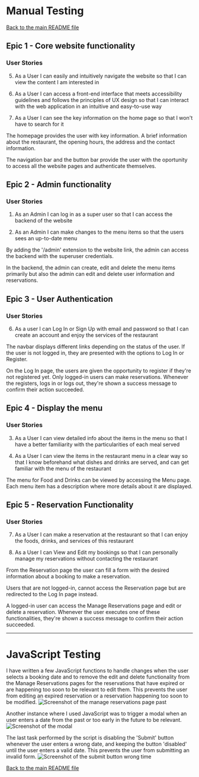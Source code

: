 # Manual Testing

[Back to the main README file](/README.md)

## Epic 1 - Core website functionality

### User Stories

5. As a User I can easily and intuitively navigate the website so that I can view the content I am interested in

9. As a User I can access a front-end interface that meets accessibility guidelines and follows the principles of UX design so that I can interact with the web application in an intuitive and easy-to-use way

10. As a User I can see the key information on the home page so that I won't have to search for it

The homepage provides the user with key information. A brief information about the restaurant, the opening hours, the address and the contact information. 

The navigation bar and the button bar provide the user with the oportunity to access all the website pages and authenticate themselves.

## Epic 2 - Admin functionality

### User Stories

1. As an Admin I can log in as a super user so that I can access the backend of the website

2. As an Admin I can make changes to the menu items so that the users sees an up-to-date menu

By adding the '/admin' extension to the website link, the admin can access the backend with the superuser credentials. 

In the backend, the admin can create, edit and delete the menu items primarily but also the admin can edit and delete user information and reservations.

## Epic 3 - User Authentication

### User Stories

6. As a user I can Log In or Sign Up with email and password so that I can create an account and enjoy the services of the restaurant

The navbar displays different links depending on the status of the user. If the user is not logged in, they are presented with the options to Log In or Register.

On the Log In page, the users are given the opportunity to register if they're not registered yet. Only logged-in users can make reservations. Whenever the registers, logs in or logs out, they're shown a success message to confirm their action succeeded.

## Epic 4 - Display the menu

### User Stories
3. As a User I can view detailed info about the items in the menu so that I have a better familiarity with the particularities of each meal served

4. As a User I can view the items in the restaurant menu in a clear way so that I know beforehand what dishes and drinks are served, and can get familiar with the menu of the restaurant

The menu for Food and Drinks can be viewed by accessing the Menu page. Each menu item has a description where more details about it are displayed.

## Epic 5 - Reservation Functionality

### User Stories
7. As a User I can make a reservation at the restaurant so that I can enjoy the foods, drinks, and services of this restaurant

8. As a User I can View and Edit my bookings so that I can personally manage my reservations without contacting the restaurant

From the Reservation page the user can fill a form with the desired information about a booking to make a reservation.

Users that are not logged-in, cannot access the Reservation page but are redirected to the Log In page instead.

A logged-in user can access the Manage Reservations page and edit or delete a reservation. Whenever the user executes one of these functionalities, they're shown a success message to confirm their action succeeded.
<br>
<hr>

# JavaScript Testing
I have written a few JavaScript functions to handle changes when the user selects a booking date and to remove the edit and delete functionality from the Manage Reservations pages for the reservations that have expired or are happening too soon to be relevant to edit them. This prevents the user from editing an expired reservation or a reservation happening too soon to be modified.
![Screenshot of the manage reservations page past](https://res.cloudinary.com/dclq2ghzy/image/upload/v1680049446/Dorsia%20PP4%20Images/Readme/manage_reservations_page_past_oua9j0.jpg)

Another instance where I used JavaScript was to trigger a modal when an user enters a date from the past or too early in the future to be relevant.
![Screenshot of the modal](https://res.cloudinary.com/dclq2ghzy/image/upload/v1680051014/Dorsia%20PP4%20Images/Readme/wrong_date_modal_tnt8vf.jpg)

The last task performed by the script is disabling the 'Submit' button whenever the user enters a wrong date, and keeping the button 'disabled' until the user enters a valid date. This prevents the user from submitting an invalid form.
![Screenshot of the submit button wrong time](https://res.cloudinary.com/dclq2ghzy/image/upload/v1680051136/Dorsia%20PP4%20Images/Readme/submit_button_bad_date_gc6muq.jpg)

[Back to the main README file](/README.md)





